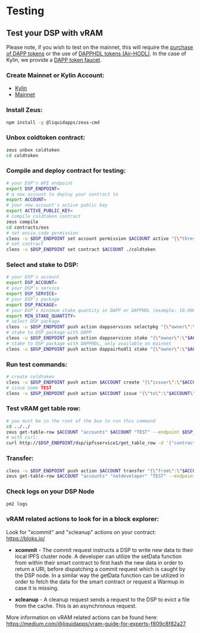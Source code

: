 Testing
=======

## Test your DSP with vRAM
Please note, if you wish to test on the mainnet, this will require the [purchase of DAPP tokens](https://liquidapps.io/auction) or the use of [DAPPHDL tokens (Air-HODL)](https://medium.com/@liquidapps/air-hodl-dapp-network-tokens-for-eos-holders-f879412f2e49).  In the case of Kylin, we provide a [DAPP token faucet](https://kylin-dapp-faucet.liquidapps.io/).

### Create Mainnet or Kylin Account:

- [Kylin](../developers/kylin-account.md)
- [Mainnet](https://www.eosx.io/guides/how-to-create-account)

### Install Zeus:

```bash
npm install -g @liquidapps/zeus-cmd
```

### Unbox coldtoken contract:

```bash
zeus unbox coldtoken
cd coldtoken
```

### Compile and deploy contract for testing:
```bash
# your DSP's API endpoint
export DSP_ENDPOINT=
# a new account to deploy your contract to
export ACCOUNT=
# your new account's active public key
export ACTIVE_PUBLIC_KEY=
# compile coldtoken contract
zeus compile
cd contracts/eos
# set eosio.code permission
cleos -u $DSP_ENDPOINT set account permission $ACCOUNT active "{\"threshold\":1,\"keys\":[{\"weight\":1,\"key\":\"$ACTIVE_PUBLIC_KEY\"}],\"accounts\":[{\"permission\":{\"actor\":\"$ACCOUNT\",\"permission\":\"eosio.code\"},\"weight\":1}]}" owner -p $ACCOUNT@active
# set contract
cleos -u $DSP_ENDPOINT set contract $ACCOUNT ./coldtoken
```

### Select and stake to DSP:
```bash
# your DSP's account
export DSP_ACCOUNT=
# your DSP's service
export DSP_SERVICE=
# your DSP's package
export DSP_PACKAGE=
# your DSP's minimum stake quantity in DAPP or DAPPHDL (example: 10.0000 DAPP or 10.0000 DAPPHDL)
export MIN_STAKE_QUANTITY=
# select DSP package
cleos -u $DSP_ENDPOINT push action dappservices selectpkg "{\"owner\":\"$ACCOUNT\",\"provider\":\"$DSP_ACCOUNT\",\"service\":\"$DSP_SERVICE\",\"package\":\"$DSP_PACKAGE\"}" -p $ACCOUNT
# stake to DSP package with DAPP
cleos -u $DSP_ENDPOINT push action dappservices stake "{\"owner\":\"$ACCOUNT\",\"provider\":\"$DSP_ACCOUNT\",\"service\":\"$DSP_SERVICE\",\"quantity\":\"$MIN_STAKE_QUANTITY\"}" -p $ACCOUNT
# stake to DSP package with DAPPHDL, only available on mainnet
cleos -u $DSP_ENDPOINT push action dappairhodl1 stake "{\"owner\":\"$ACCOUNT\",\"provider\":\"$DSP_ACCOUNT\",\"service\":\"$DSP_SERVICE\",\"quantity\":\"$MIN_STAKE_QUANTITY\"}" -p $ACCOUNT
```

### Run test commands:

```bash
# create coldtoken
cleos -u $DSP_ENDPOINT push action $ACCOUNT create "{\"issuer\":\"$ACCOUNT\",\"maximum_supply\":\"1000000000 TEST\"}" -p $ACCOUNT
# issue some TEST
cleos -u $DSP_ENDPOINT push action $ACCOUNT issue "{\"to\":\"$ACCOUNT\",\"quantity\":\"1000 TEST\",\"memo\":\"Testing issue\"}" -p $ACCOUNT
```

### Test vRAM get table row:

```bash
# you must be in the root of the box to run this command
cd ../../
zeus get-table-row $ACCOUNT "accounts" $ACCOUNT "TEST" --endpoint $DSP_ENDPOINT | python -m json.tool
# with curl:
curl http://$DSP_ENDPOINT/dsp/ipfsservice1/get_table_row -d '{"contract":"CONTRACT_ACCOUNT","scope":"SCOPE","table":"TABLE_NAME","key":"TABLE_PRIMARY_KEY"}' | python -m json.tool
```

### Transfer:

```bash
cleos -u $DSP_ENDPOINT push action $ACCOUNT transfer "{\"from\":\"$ACCOUNT\",\"to\":\"natdeveloper\",\"quantity\":\"1000 TEST\",\"memo\":\"Testing transfer\"}" -p $ACCOUNT
zeus get-table-row $ACCOUNT "accounts" "natdeveloper" "TEST" --endpoint $DSP_ENDPOINT | python -m json.tool
```

### Check logs on your DSP Node
```bash
pm2 logs
```

### vRAM related actions to look for in a block explorer:

Look for "xcommit" and "xcleanup" actions on your contract: https://bloks.io/

* **xcommit** - The commit request instructs a DSP to write new data to their local IPFS cluster node. A developer can utilize the setData function from within their smart contract to first hash the new data in order to return a URI, before dispatching a commit request which is caught by the DSP node. In a similar way the getData function can be utilized in order to fetch the data for the smart contract or request a Warmup in case it is missing.

* **xcleanup** - A cleanup request sends a request to the DSP to evict a file from the cache. This is an asynchronous request.

More information on vRAM related actions can be found here: https://medium.com/@liquidapps/vram-guide-for-experts-f809c8f82a27